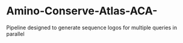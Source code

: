 # Amino-Conserve-Atlas-ACA-
Pipeline designed to generate sequence logos for multiple queries in parallel
